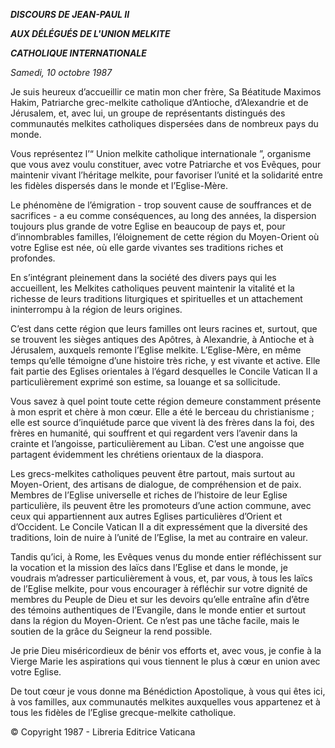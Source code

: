***DISCOURS DE JEAN-PAUL II***

***AUX DÉLÉGUÉS DE L'UNION MELKITE***

***CATHOLIQUE INTERNATIONALE***

*Samedi, 10 octobre 1987*

Je suis heureux d’accueillir ce matin mon cher frère, Sa Béatitude Maximos Hakim, Patriarche grec-melkite catholique d’Antioche, d’Alexandrie et de Jérusalem, et, avec lui, un groupe de représentants distingués des communautés melkites catholiques dispersées dans de nombreux pays du monde.

Vous représentez l’“ Union melkite catholique internationale ”, organisme que vous avez voulu constituer, avec votre Patriarche et vos Evêques, pour maintenir vivant l’héritage melkite, pour favoriser l’unité et la solidarité entre les fidèles dispersés dans le monde et l’Eglise-Mère.

Le phénomène de l’émigration - trop souvent cause de souffrances et de sacrifices - a eu comme conséquences, au long des années, la dispersion toujours plus grande de votre Eglise en beaucoup de pays et, pour d’innombrables familles, l’éloignement de cette région du Moyen-Orient où votre Eglise est née, où elle garde vivantes ses traditions riches et profondes.

En s’intégrant pleinement dans la société des divers pays qui les accueillent, les Melkites catholiques peuvent maintenir la vitalité et la richesse de leurs traditions liturgiques et spirituelles et un attachement ininterrompu à la région de leurs origines.

C’est dans cette région que leurs familles ont leurs racines et, surtout, que se trouvent les sièges antiques des Apôtres, à Alexandrie, à Antioche et à Jérusalem, auxquels remonte l’Eglise melkite. L’Eglise-Mère, en même temps qu’elle témoigne d’une histoire très riche, y est vivante et active. Elle fait partie des Eglises orientales à l’égard desquelles le Concile Vatican II a particulièrement exprimé son estime, sa louange et sa sollicitude.

Vous savez à quel point toute cette région demeure constamment présente à mon esprit et chère à mon cœur. Elle a été le berceau du christianisme ; elle est source d’inquiétude parce que vivent là des frères dans la foi, des frères en humanité, qui souffrent et qui regardent vers l’avenir dans la crainte et l’angoisse, particulièrement au Liban. C’est une angoisse que partagent évidemment les chrétiens orientaux de la diaspora.

Les grecs-melkites catholiques peuvent être partout, mais surtout au Moyen-Orient, des artisans de dialogue, de compréhension et de paix. Membres de l’Eglise universelle et riches de l’histoire de leur Eglise particulière, ils peuvent être les promoteurs d’une action commune, avec ceux qui appartiennent aux autres Eglises particulières d’Orient et d’Occident. Le Concile Vatican II a dit expressément que la diversité des traditions, loin de nuire à l’unité de l’Eglise, la met au contraire en valeur.

Tandis qu’ici, à Rome, les Evêques venus du monde entier réfléchissent sur la vocation et la mission des laïcs dans l’Eglise et dans le monde, je voudrais m’adresser particulièrement à vous, et, par vous, à tous les laïcs de l’Eglise melkite, pour vous encourager à réfléchir sur votre dignité de membres du Peuple de Dieu et sur les devoirs qu’elle entraîne afin d’être des témoins authentiques de l’Evangile, dans le monde entier et surtout dans la région du Moyen-Orient. Ce n’est pas une tâche facile, mais le soutien de la grâce du Seigneur la rend possible.

Je prie Dieu miséricordieux de bénir vos efforts et, avec vous, je confie à la Vierge Marie les aspirations qui vous tiennent le plus à cœur en union avec votre Eglise.

De tout cœur je vous donne ma Bénédiction Apostolique, à vous qui êtes ici, à vos familles, aux communautés melkites auxquelles vous appartenez et à tous les fidèles de l’Eglise grecque-melkite catholique.

© Copyright 1987 - Libreria Editrice Vaticana